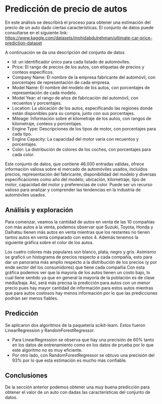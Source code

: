 # Predicción de precio de autos

En este análisis se describirá el proceso para obtener una estimación del precio de un auto dado ciertas características. El conjunto de datos puede consultarse en  el siguiente link: https://www.kaggle.com/datasets/mohidabdulrehman/ultimate-car-price-prediction-dataset

A continuación se da una descripción del conjunto de datos 

* Id: un identificador único para cada listado de automóviles.
* Price: El rango de precios de los autos, con etiquetas de precios y conteos específicos.
* Company Name: El nombre de la empresa fabricante del automóvil, con porcentajes de representación de cada empresa.
* Model Name: El nombre del modelo de los autos, con porcentajes de representación de cada modelo.
* Model Year: el rango de años de fabricación del automóvil, con recuentos y porcentajes.
* Location: La ubicación de los autos, especificando las regiones donde están disponibles para su compra, junto con sus porcentajes.
* Mileage: Información sobre el kilometraje de los autos, con rangos de kilometraje, conteos y porcentajes.
* Engine Type: Descripciones de los tipos de motor, con porcentajes para cada tipo.
* Engine Capacity: La capacidad del motor varía con recuentos y porcentajes.
* Color: La distribución de colores de los coches, con porcentajes para cada color.

Este conjunto de datos, que contiene 46.000 entradas válidas, ofrece información valiosa sobre el mercado de automóviles usados, incluidos precios, representación del fabricante, disponibilidad del modelo y diversas especificaciones como año del modelo, ubicación, kilometraje, tipo de motor, capacidad del motor y preferencias de color. Puede ser un recurso valioso para analizar y comprender las tendencias en la industria de automóviles usados.

## Análisis y exploración
Para comenzar, veamos la cantidad de autos en venta de las 10 compañías con más autos a la venta, podemos observar que Suzuki, Toyota, Honda y Daihatsu tienen más autos en venta mientras que los restantes no tienen tantos autos en venta comparado con estos 4. Además tenemos la siguiente gráfica sobre el color de los autos.

Los cuatro colores más populares son blanco, plata, negro y gris. Asimismo se graficó un histograma de precios respecto a cada compañía, esto para dar un panorama más amplio respecto a la distribución de los precios (y por ende sector del los consumidores) que tiene cada compañía
Con esta gráfica podemos ver que la mayoría de los autos tienen un costo bajo, lo cual tiene sentido ya que en general la mayoría de la población es de clase media/baja. Así, será más precisa la predicción para autos con un menor precio pues hay mayor cantidad de información para estos autos mientras que para autos costosos hay menos información por lo que las predicciones podrían ser menos fiables.

## Predicción
Se aplicaron dos algoritmos de la paquetería scikit-learn. Estos fueron LinearRegression y RandomForestRegressor. 
* Para LinearRegression se observa que hay una precisión de 60% tanto en los datos de entrenamiento como en los datos de prueba por lo que este algoritmo no es muy eficiente.
* Por otro lado, con RandomForestRegressor se obtuvo una precisión del 93% por lo que esta estimación es mucho más confiable. 

## Conclusiones
De la sección anterior podemos obtener una muy buena predicción para obtener el valor de un auto con dadas las características del conjunto de datos.